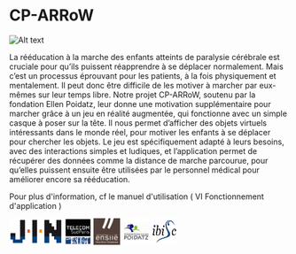 # CP-ARRoW

![Alt text](images/video.jpg?raw=true "CP-ARRoW")

  La rééducation à la marche des enfants atteints de paralysie cérébrale est cruciale pour qu’ils puissent réapprendre à se déplacer normalement. Mais c’est un processus éprouvant pour les patients, à la fois physiquement et mentalement. Il peut donc être difficile de les motiver à marcher par eux-mêmes sur leur temps libre. Notre projet CP-ARRoW, soutenu par la fondation Ellen Poidatz, leur donne une motivation supplémentaire pour marcher grâce à un jeu en réalité augmentée, qui fonctionne avec un simple casque à poser sur la tête. Il nous permet d’afficher des objets virtuels intéressants dans le monde réel, pour motiver les enfants à se déplacer pour chercher les objets. Le jeu est spécifiquement adapté à leurs besoins, avec des interactions simples et ludiques, et l’application permet de récupérer des données comme la distance de marche parcourue, pour qu’elles puissent ensuite être utilisées par le personnel médical pour améliorer encore sa rééducation.

Pour plus d'information, cf le manuel d'utilisation ( VI Fonctionnement d'application )


<img src="images/jin-logo.png" height="48" width="96"> <img src="images/TELECOM_SUDPARIS_sans_baseline_IMT_BUREAUTIQUE.png" height="48" width="48"> <img src="images/Logo_ENSIIE.png" height="48" width="48"> <img src="images/ellenpoidatz.jpg" height="48" width="48"> <img src="images/logo_ibisc.png" height="48" width="48">
